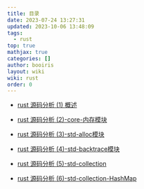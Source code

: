 ```yaml
---
title: 目录
date: 2023-07-24 13:27:31
updated: 2023-10-06 13:48:09
tags:
  - rust
top: true
mathjax: true
categories: []
author: booiris
layout: wiki
wiki: rust
order: 0
---
```


* [rust 源码分析 (1) 概述](rust%20源码分析%20(1)%20概述.md)

* [rust 源码分析 (2)-core-内存模块](rust%20源码分析%20(2)-core-内存模块.md)

* [rust 源码分析 (3)-std-alloc模块](rust%20源码分析%20(3)-std-alloc模块.md)

* [rust 源码分析 (4)-std-backtrace模块](rust%20源码分析%20(4)-std-backtrace模块.md)

* [rust 源码分析 (5)-std-collection](rust%20源码分析%20(5)-std-collection.md)

* [rust 源码分析 (6)-std-collection-HashMap](rust%20源码分析%20(6)-std-collection-HashMap.md)
